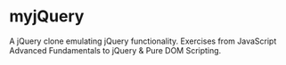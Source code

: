 # myjQuery

A jQuery clone emulating jQuery functionality. 
Exercises from JavaScript Advanced Fundamentals to jQuery & Pure DOM Scripting.
